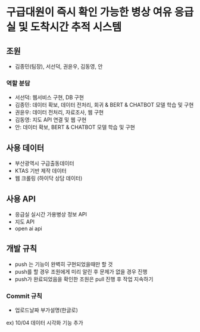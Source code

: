 # 구급대원이 즉시 확인 가능한 병상 여유 응급실 및 도착시간 추적 시스템

## 조원
* 김종민(팀장), 서선덕, 권윤우, 김동영, 안

### 역할 분담
* 서선덕: 웹서비스 구현, DB 구현 
* 김종민: 데이터 확보, 데이터 전처리, 회귀 & BERT & CHATBOT 모델 학습 및 구현
* 권윤우: 데이터 전처리, 자료조사, 웹 구현
* 김동영: 지도 API 연결 및 웹 구현
* 안: 데이터 확보, BERT & CHATBOT 모델 학습 및 구현
  
## 사용 데이터 
* 부산광역시 구급출동데이터
* KTAS 기반 제작 데이터
* 웹 크롤링 (하이닥 상담 데이터)
 
## 사용 API
* 응급실 실시간 가용병상 정보 API
* 지도 API
* open ai api

## 개발 규칙
* push 는 기능이 완벽히 구현되었을때만 할 것
* push를 할 경우 조원에게 미리 알린 후 문제가 없을 경우 진행
* push가 완료되었음을 확인한 조원은 pull 진행 후 작업 지속하기

### Commit 규칙
* 업로드날짜 부가설명(한글로)

ex) 10/04 데이터 시각화 기능 추가
